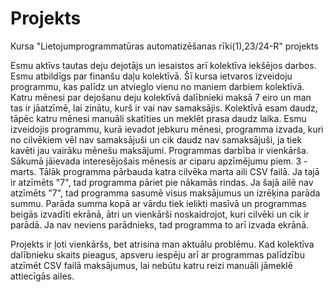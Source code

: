 # Projekts
Kursa "Lietojumprogrammatūras automatizēšanas rīki(1),23/24-R" projekts

Esmu aktīvs tautas deju dejotājs un iesaistos arī kolektīva iekšējos darbos. Esmu atbildīgs par finanšu daļu kolektīvā.
Šī kursa ietvaros izveidoju programmu, kas palīdz un atvieglo vienu no maniem darbiem kolektīvā. Katru mēnesi par dejošanu deju
kolektīvā dalībnieki maksā 7 eiro un man tas ir jāatzīmē, lai zinātu, kurš ir vai nav samaksājis. Kolektīvā esam daudz,
tāpēc katru mēnesi manuāli skatīties un meklēt prasa daudz laika.
Esmu izveidojis programmu, kurā ievadot jebkuru mēnesi, programma izvada, kuri no cilvēkiem vēl nav samaksājuši un cik daudz nav
samaksājuši, ja tiek kavēti jau vairāku mēnešu maksājumi. Programmas darbība ir vienkārša. Sākumā jāievada interesējošais mēnesis ar ciparu
apzīmējumu piem. 3 - marts. Tālāk programma pārbauda katra cilvēka marta aili CSV failā. Ja tajā ir atzīmēts "7", tad programma pāriet
pie nākamās rindas. Ja šajā ailē nav atzīmēts "7", tad programma sasumē visus maksājumus un izrēķina parāda summu. Parāda summa kopā
ar vārdu tiek ielikti masīvā un programmas beigās izvadīti ekrānā, ātri un vienkārši noskaidrojot, kuri cilvēki un cik ir parādā. 
Ja nav neviens parādnieks, tad programma to arī izvada ekrānā.

Projekts ir ļoti vienkāršs, bet atrisina man aktuālu problēmu. Kad kolektīva dalībnieku skaits pieagus, apsveru iespēju arī ar programmas palīdzību
atzīmēt CSV failā maksājumus, lai nebūtu katru reizi manuāli jāmeklē attiecīgās ailes.

